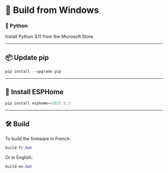 # 🔧 Build from Windows

### 🐍 Python

Install Python 3.11 from the Microsoft Store.

---

## 📦 Update pip

```powershell
pip install --upgrade pip
```

---

## 🧱 Install ESPHome

```powershell
pip install esphome==2025.9.3
```

---

## 🛠️ Build

To build the firmware in French:
```powershell
build-fr.bat
```

Or in English:
```powershell
build-en.bat
```
